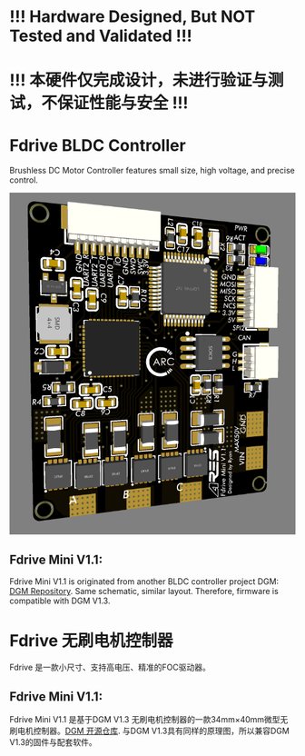 # !!! Hardware Designed, But NOT Tested and Validated !!!
# !!! 本硬件仅完成设计，未进行验证与测试，不保证性能与安全 !!!

# Fdrive BLDC Controller
Brushless DC Motor Controller features small size, high voltage, and precise control.

**![](./Fdrive_Mini_V1.1_Preview.png)**
## Fdrive Mini V1.1:

 Fdrive Mini V1.1 is originated from another BLDC controller project DGM: [DGM Repository](https://github.com/codenocold/dgm). Same schematic, similar layout. Therefore, firmware is compatible with DGM V1.3.

# Fdrive 无刷电机控制器
Fdrive 是一款小尺寸、支持高电压、精准的FOC驱动器。

## Fdrive Mini V1.1:

 Fdrive Mini V1.1 是基于DGM V1.3 无刷电机控制器的一款34mm×40mm微型无刷电机控制器。[DGM 开源仓库](https://github.com/codenocold/dgm). 与DGM V1.3具有同样的原理图，所以兼容DGM V1.3的固件与配套软件。
